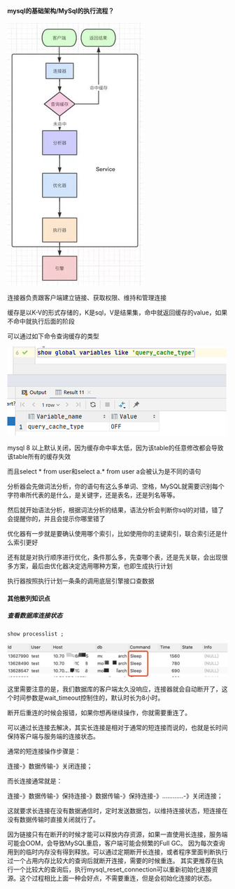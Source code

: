 #### mysql的基础架构/MySql的执行流程？
![](../img/MySql基础架构.jpg)

连接器负责跟客户端建立链接、获取权限、维持和管理连接

缓存是以K-V的形式存储的，K是sql，V是结果集，命中就返回缓存的value，如果不命中就执行后面的阶段

可以通过如下命令查询缓存的类型

![](../img/mysql查询缓存类型.png)

mysql 8 以上默认关闭，因为缓存命中率太低，因为该table的任意修改都会导致该table所有的缓存失效

而且select * from user和select a.* from user a会被认为是不同的语句

分析器会先做词法分析，你的语句有这么多单词、空格，MySQL就需要识别每个字符串所代表的是什么，是关键字，还是表名，还是列名等等。
   
然后就开始语法分析，根据词法分析的结果，语法分析会判断你sql的对错，错了会提醒你的，并且会提示你哪里错了

优化器有一步就是要确认使用哪个索引，比如使用你的主键索引，联合索引还是什么索引更好

还有就是对执行顺序进行优化，条件那么多，先查哪个表，还是先关联，会出现很多方案，最后由优化器决定选用哪种方案，也即生成执行计划

执行器按照执行计划一条条的调用底层引擎接口查数据

#### 其他散列知识点

##### 查看数据库连接状态
```mysql
show processlist ;
```
![](../img/查看MySql连接状态.jpg)

这里需要注意的是，我们数据库的客户端太久没响应，连接器就会自动断开了，这个时间参数是wait_timeout控制住的，默认时长为8小时。

断开后重连的时候会报错，如果你想再继续操作，你就需要重连了。

可以通过长连接去解决，其实长连接是相对于通常的短连接而说的，也就是长时间保持客户端与服务端的连接状态。

通常的短连接操作步骤是：

连接-》数据传输-》关闭连接；

而长连接通常就是：

连接-》数据传输-》保持连接-》数据传输-》保持连接-》…………-》关闭连接；

这就要求长连接在没有数据通信时，定时发送数据包，以维持连接状态，短连接在没有数据传输时直接关闭就行了。

因为链接只有在断开的时候才能可以释放内存资源，如果一直使用长连接，服务端可能会OOM，会导致MySQL重启，客户端可能会频繁的Full GC。
因为每次查询用到的临时内存没有得到释放。可以通过定期断开长连接，或者程序里面判断执行过一个占用内存比较大的查询后就断开连接，需要的时候重连。
其实更推荐在执行一个比较大的查询后，执行mysql_reset_connection可以重新初始化连接资源。这个过程相比上面一种会好点，不需要重连，但是会初始化连接的状态。
